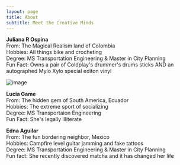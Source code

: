 ```yaml
---
layout: page
title: About
subtitle: Meet the Creative Minds
---
```



**Juliana R Ospina**\
From:     The Magical Realism land of Colombia\
Hobbies:  All things bike and crocheting\
Degree:   MS Transportation Engineering & Master in City Planning\
Fun Fact: Owns a pair of Coldplay's drummer's drums sticks AND an autographed Mylo Xylo special editon vinyl


![image](https://user-images.githubusercontent.com/98291942/167273375-bb34e5a2-ffb9-41c4-862e-6766335ccfaa.png#right)

**Lucia Game**\
From:     The hidden gem of South America, Ecuador\
Hobbies:  The extreme sport of socializing\
Degree:   MS Transportaion Engineering\
Fun Fact: She's legally illiterate

**Edna Aguilar**\
From:     The fun bordering neighbor, Mexico\
Hobbies:  Campfire level guitar jamming and fake tattoos\
Degree:   MS Transportation Engineering & Master in City Planning\
Fun fact: She recently discovered matcha and it has changed her life


